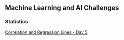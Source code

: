 ## Machine Learning and AI Challenges

### Statistics 

[Correlation and Regression Lines - Day 5](https://iaexpert.academy/topic/projeto-5-classificacao-de-texto-e-analise-de-sentimentos/)
